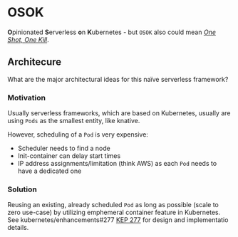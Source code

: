 # OSOK
**O**pinionated **S**erverless **o**n **K**ubernetes - but `OSOK` also could mean _[One Shot, One Kill](https://www.urbandictionary.com/define.php?term=One%20shot%20one%20kill)_.

## Architecure
What are the major architectural ideas for this naïve serverless framework?

###  Motivation
Usually serverless frameworks, which are based on Kubernetes, usually are using `Pods` as the smallest entity, like knative.

However, scheduling of a `Pod` is very expensive:
* Scheduler needs to find a node
* Init-container can delay start times
* IP address assignments/limitation (think AWS) as each `Pod` needs to have a dedicated one

### Solution
Reusing an existing, already scheduled `Pod` as long as possible (scale to zero use-case) by utilizing emphemeral container feature in Kubernetes. See kubernetes/enhancements#277 [KEP 277](https://github.com/kubernetes/enhancements/tree/master/keps/sig-node/277-ephemeral-containers) for design and implementatio details.
